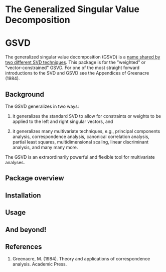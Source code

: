 The Generalized Singular Value Decomposition
================

GSVD
====

The generalized singular value decomposition (GSVD) is a [name shared by two different SVD techniques](https://en.wikipedia.org/wiki/Generalized_singular_value_decomposition). This package is for the "weighted" or "vector-constrained" GSVD. For one of the most straight forward introductions to the SVD and GSVD see the Appendices of Greenacre (1984).

Background
----------

The GSVD generalizes in two ways:

1.  it generalizes the standard SVD to allow for constraints or weights to be applied to the left and right singular vectors, and

2.  it generalizes many multivariate techniques, e.g., principal components analysis, correspondence analysis, canonical correlation analysis, partial least squares, multidimensional scaling, linear discriminant analysis, and many many more.

The GSVD is an extraordinarily powerful and flexible tool for multivariate analyses.

Package overview
----------------

Installation
------------

Usage
-----

And beyond!
-----------

References
----------

1.  Greenacre, M. (1984). Theory and applications of correspondence analysis. Academic Press.
